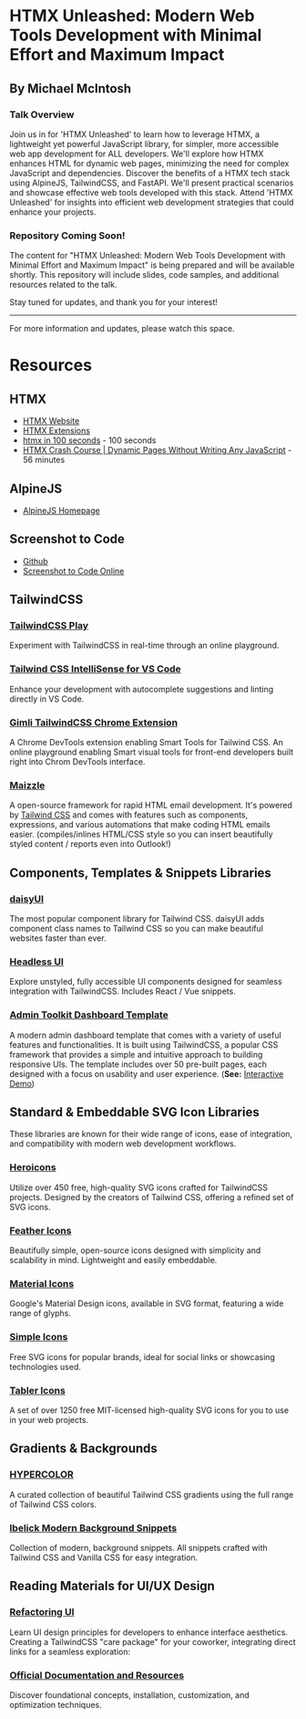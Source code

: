 # HTMX Unleashed: Modern Web Tools Development with Minimal Effort and Maximum Impact

## By Michael McIntosh

### Talk Overview

Join us in for 'HTMX Unleashed' to learn how to leverage HTMX, a lightweight yet powerful JavaScript library, for simpler, more accessible web app development for ALL developers. We'll explore how HTMX enhances HTML for dynamic web pages, minimizing the need for complex JavaScript and dependencies. Discover the benefits of a HTMX tech stack using AlpineJS, TailwindCSS, and FastAPI. We'll present practical scenarios and showcase effective web tools developed with this stack. Attend 'HTMX Unleashed' for insights into efficient web development strategies that could enhance your projects.

### Repository Coming Soon!

The content for "HTMX Unleashed: Modern Web Tools Development with Minimal Effort and Maximum Impact" is being prepared and will be available shortly. This repository will include slides, code samples, and additional resources related to the talk. 

Stay tuned for updates, and thank you for your interest!

---

For more information and updates, please watch this space.

# Resources

## HTMX
- [HTMX Website](https://htmx.org/)
- [HTMX Extensions](https://htmx.org/extensions/)
- [htmx in 100 seconds](https://www.youtube.com/watch?v=r-GSGH2RxJs) - 100 seconds
- [HTMX Crash Course | Dynamic Pages Without Writing Any JavaScript](https://www.youtube.com/watch?v=0UvA7zvwsmg&t=682s) - 56 minutes

## AlpineJS
- [AlpineJS Homepage](https://alpinejs.dev/)

## Screenshot to Code
- [Github](https://github.com/abi/screenshot-to-code)
- [Screenshot to Code Online](https://github.com/abi/screenshot-to-code)

## TailwindCSS

### [TailwindCSS Play](https://play.tailwindcss.com)
Experiment with TailwindCSS in real-time through an online playground.
### [Tailwind CSS IntelliSense for VS Code](https://marketplace.visualstudio.com/items?itemName=bradlc.vscode-tailwindcss)
Enhance your development with autocomplete suggestions and linting directly in VS Code.
### [Gimli TailwindCSS Chrome Extension](https://gimli.app/tailwinddx.html)
A Chrome DevTools extension enabling Smart Tools for Tailwind CSS. An online playground enabling Smart visual tools for front-end developers built right into Chrom DevTools interface.
### [Maizzle](https://maizzle.com/)
A open-source framework for rapid HTML email development. It's powered by [Tailwind CSS](https://tailwindcss.com/) and comes with features such as components, expressions, and various automations that make coding HTML emails easier. (compiles/inlines HTML/CSS style so you can insert beautifully styled content / reports even into Outlook!)

## Components, Templates & Snippets Libraries

### [daisyUI](https://daisyui.com/components/)
The most popular component library for Tailwind CSS. daisyUI adds component class names to Tailwind CSS so you can make beautiful websites faster than ever.
### [Headless UI](https://headlessui.dev)
Explore unstyled, fully accessible UI components designed for seamless integration with TailwindCSS. Includes React / Vue snippets. 
### [Admin Toolkit Dashboard Template](https://github.com/mostafizurhimself/admintoolkit-html)
A modern admin dashboard template that comes with a variety of useful features and functionalities. It is built using TailwindCSS, a popular CSS framework that provides a simple and intuitive approach to building responsive UIs. The template includes over 50 pre-built pages, each designed with a focus on usability and user experience. (**See:** [Interactive Demo](https://www.getadmintoolkit.com/))

## Standard & Embeddable SVG Icon Libraries

These libraries are known for their wide range of icons, ease of integration, and compatibility with modern web development workflows.
### [Heroicons](https://heroicons.com)
Utilize over 450 free, high-quality SVG icons crafted for TailwindCSS projects. Designed by the creators of Tailwind CSS, offering a refined set of SVG icons.
### [Feather Icons](https://feathericons.com/) 
Beautifully simple, open-source icons designed with simplicity and scalability in mind. Lightweight and easily embeddable.  
### [Material Icons](https://fonts.google.com/icons)
Google's Material Design icons, available in SVG format, featuring a wide range of glyphs.
### [Simple Icons](https://simpleicons.org/)
Free SVG icons for popular brands, ideal for social links or showcasing technologies used.
### [Tabler Icons](https://tablericons.com/) 
A set of over 1250 free MIT-licensed high-quality SVG icons for you to use in your web projects.

## Gradients & Backgrounds

### [HYPERCOLOR](https://hypercolor.dev/)
A curated collection of beautiful Tailwind CSS gradients using the full range of Tailwind CSS colors.
### [Ibelick Modern Background Snippets](https://bg.ibelick.com/)
Collection of modern, background snippets.  All snippets crafted with Tailwind CSS and Vanilla CSS for easy integration.

## Reading Materials for UI/UX Design

### [Refactoring UI](https://refactoringui.com)
Learn UI design principles for developers to enhance interface aesthetics.
Creating a TailwindCSS "care package" for your coworker, integrating direct links for a seamless exploration:
### [Official Documentation and Resources](https://tailwindcss.com/docs)
Discover foundational concepts, installation, customization, and optimization techniques.
